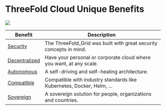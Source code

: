 # ThreeFold Cloud Unique Benefits

![](img/benefits.png)

| Benefit                            | Description                                                           |
| ---------------------------------- | --------------------------------------------------------------------- |
| [Security](usp_secure)             | The ThreeFold_Grid was built with great security concepts in mind.    |
| [Decentralized](usp_decentralized) | Have your personal or corporate cloud where you want, at any scale.   |
| [Autonomous](usp_autonomous)       | A self-driving and self-healing architecture.                         |
| [Compatible](usp_compatible)       | Compatible with industry standards like Kubernetes, Docker, Helm, ... |
| [Sovereign](usp_sovereign)         | A sovereign solution for people, organizations and countries.         |
